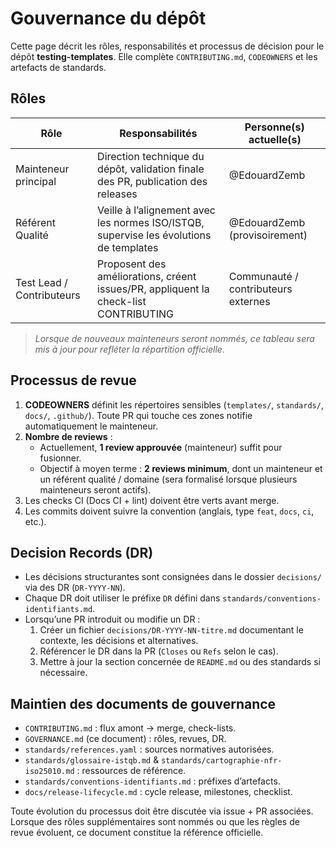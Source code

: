 # Gouvernance du dépôt

Cette page décrit les rôles, responsabilités et processus de décision pour le dépôt **testing-templates**. Elle complète `CONTRIBUTING.md`, `CODEOWNERS` et les artefacts de standards.

## Rôles

| Rôle | Responsabilités | Personne(s) actuelle(s) |
| ---- | ---------------- | ----------------------- |
| Mainteneur principal | Direction technique du dépôt, validation finale des PR, publication des releases | @EdouardZemb |
| Référent Qualité | Veille à l’alignement avec les normes ISO/ISTQB, supervise les évolutions de templates | @EdouardZemb (provisoirement) |
| Test Lead / Contributeurs | Proposent des améliorations, créent issues/PR, appliquent la check-list CONTRIBUTING | Communauté / contributeurs externes |

> _Lorsque de nouveaux mainteneurs seront nommés, ce tableau sera mis à jour pour refléter la répartition officielle._

## Processus de revue

1. **CODEOWNERS** définit les répertoires sensibles (`templates/`, `standards/`, `docs/`, `.github/`). Toute PR qui touche ces zones notifie automatiquement le mainteneur.
2. **Nombre de reviews** :
   - Actuellement, **1 review approuvée** (mainteneur) suffit pour fusionner.
   - Objectif à moyen terme : **2 reviews minimum**, dont un mainteneur et un référent qualité / domaine (sera formalisé lorsque plusieurs mainteneurs seront actifs).
3. Les checks CI (Docs CI + lint) doivent être verts avant merge.
4. Les commits doivent suivre la convention (anglais, type `feat`, `docs`, `ci`, etc.).

## Decision Records (DR)

- Les décisions structurantes sont consignées dans le dossier `decisions/` via des DR (`DR-YYYY-NN`).
- Chaque DR doit utiliser le préfixe `DR` défini dans `standards/conventions-identifiants.md`.
- Lorsqu’une PR introduit ou modifie un DR :
  1. Créer un fichier `decisions/DR-YYYY-NN-titre.md` documentant le contexte, les décisions et alternatives.
  2. Référencer le DR dans la PR (`Closes` ou `Refs` selon le cas).
  3. Mettre à jour la section concernée de `README.md` ou des standards si nécessaire.

## Maintien des documents de gouvernance

- `CONTRIBUTING.md` : flux amont → merge, check-lists.
- `GOVERNANCE.md` (ce document) : rôles, revues, DR.
- `standards/references.yaml` : sources normatives autorisées.
- `standards/glossaire-istqb.md` & `standards/cartographie-nfr-iso25010.md` : ressources de référence.
- `standards/conventions-identifiants.md` : préfixes d’artefacts.
- `docs/release-lifecycle.md` : cycle release, milestones, checklist.

Toute évolution du processus doit être discutée via issue + PR associées. Lorsque des rôles supplémentaires sont nommés ou que les règles de revue évoluent, ce document constitue la référence officielle.
